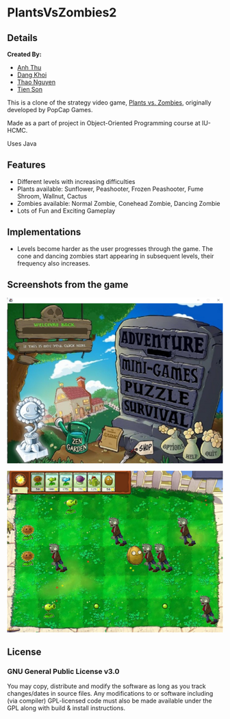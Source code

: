 # PlantsVsZombies2
## Details
**Created By:**
- [Anh Thu](https://github.com/panadolextra91)
- [Dang Khoi](https://github.com/dangkhoi3107)
- [Thao Nguyen](https://github.com/StephanieHwang421)
- [Tien Son](https://github.com/Lynxions)

This is a clone of the strategy video game, [Plants vs. Zombies](https://en.wikipedia.org/wiki/Plants_vs._Zombies), originally developed by PopCap Games.

Made as a part of project in Object-Oriented Programming course at IU-HCMC.

Uses Java
 
## Features
- Different levels with increasing difficulties
- Plants available: Sunflower, Peashooter, Frozen Peashooter, Fume Shroom, Wallnut, Cactus
- Zombies available: Normal Zombie, Conehead Zombie, Dancing Zombie
- Lots of Fun and Exciting Gameplay

## Implementations 
- Levels become harder as the user progresses through the game. The cone and dancing zombies start appearing in subsequent levels, their frequency also increases. 

## Screenshots from the game
![alt_text](https://github.com/panadolextra91/PlantsVsZombies2/blob/main/resources/images/1.png)

![alt_text](https://github.com/panadolextra91/PlantsVsZombies2/blob/main/resources/images/2.png)

## License
### GNU General Public License v3.0
You may copy, distribute and modify the software as long as you track changes/dates in source files. Any modifications to or software including (via compiler) GPL-licensed code must also be made available under the GPL along with build & install instructions.
